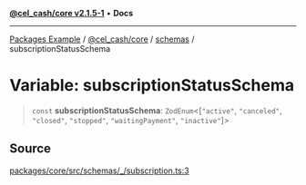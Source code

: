 [**@cel_cash/core v2.1.5-1**](../../README.md) • **Docs**

***

[Packages Example](../../../../README.md) / [@cel\_cash/core](../../README.md) / [schemas](../README.md) / subscriptionStatusSchema

# Variable: subscriptionStatusSchema

> `const` **subscriptionStatusSchema**: `ZodEnum`\<[`"active"`, `"canceled"`, `"closed"`, `"stopped"`, `"waitingPayment"`, `"inactive"`]\>

## Source

[packages/core/src/schemas/\_/subscription.ts:3](https://github.com/Pyxlab/celcash/blob/a34e89ae69c9dcb41ba66226cb05c8c8b83b7cf4/packages/core/src/schemas/_/subscription.ts#L3)
